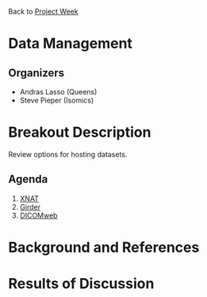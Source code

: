 Back to [Project Week](../../README.md)

# Data Management

## Organizers

- Andras Lasso (Queens)
- Steve Pieper (Isomics)

# Breakout Description

<!-- Add a short paragraph describing the breakout and intended results. -->
Review options for hosting datasets.

## Agenda

<!-- Describe topics and schedule. -->

1. [XNAT](xnat.org)
1. [Girder](https://girder.readthedocs.io/en/stable/)
1. [DICOMweb](https://www.dicomstandard.org/dicomweb/)


# Background and References

<!-- Anything people should review to prepare for the discussion -->


# Results of Discussion

<!-- To be filled out after the event. -->

